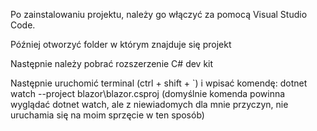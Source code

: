 
Po zainstalowaniu projektu, należy go włączyć za pomocą Visual Studio Code.

Później otworzyć folder w którym znajduje się projekt

Następnie należy pobrać rozszerzenie C# dev kit

Następnie uruchomić terminal (ctrl + shift + `) i wpisać komendę: dotnet watch --project blazor\blazor.csproj (domyślnie komenda powinna wyglądać
dotnet watch, ale z niewiadomych dla mnie przyczyn, nie uruchamia się na moim sprzęcie w ten sposób)
